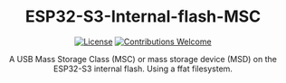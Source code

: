 <h1 align="center">ESP32-S3-Internal-flash-MSC</h1>


<p align="center"><a href="https://github.com/Munsutari/esp32-s3-internal-flash-msc/blob/main/LICENSE"><img src="https://img.shields.io/github/license/Munsutari/esp32-s3-internal-flash-msc.svg" alt="License"></a>
<a href="https://github.com/Munsutari/Siberia-840-replacement-part/issues"><img src="https://img.shields.io/badge/contributions-Go Ahead-brightgreen.svg" alt="Contributions Welcome"></a>

<p align="center">A USB Mass Storage Class (MSC) or mass storage device (MSD) on the ESP32-S3 internal flash. Using a ffat filesystem.</p>
